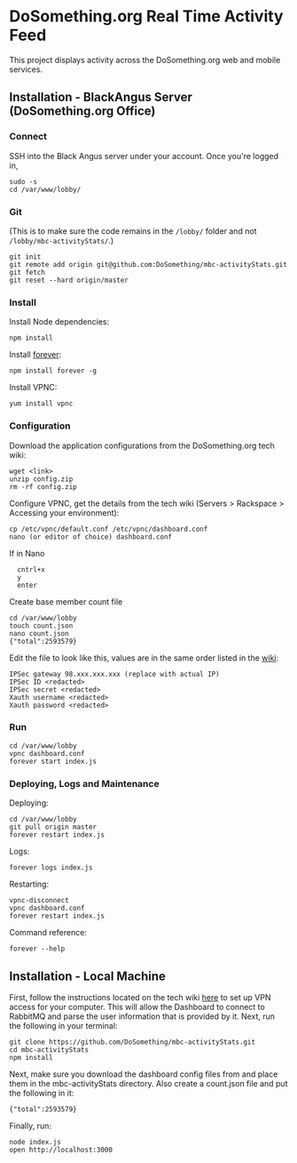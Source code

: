 # DoSomething.org Real Time Activity Feed

This project displays activity across the DoSomething.org web and mobile services.

## Installation - BlackAngus Server (DoSomething.org Office)

### Connect

SSH into the Black Angus server under your account. Once you're logged in,

```
sudo -s
cd /var/www/lobby/
```

### Git

(This is to make sure the code remains in the `/lobby/` folder and not `/lobby/mbc-activityStats/`.)

```
git init
git remote add origin git@github.com:DoSomething/mbc-activityStats.git
git fetch
git reset --hard origin/master
```

### Install

Install Node dependencies:

```
npm install
```

Install [forever](https://github.com/nodejitsu/forever):

```
npm install forever -g
```

Install VPNC:

```
yum install vpnc
```

### Configuration

Download the application configurations from the DoSomething.org tech wiki:

```
wget <link>
unzip config.zip
rm -rf config.zip
```

Configure VPNC, get the details from the tech wiki (Servers > Rackspace > Accessing your environment):

```
cp /etc/vpnc/default.conf /etc/vpnc/dashboard.conf
nano (or editor of choice) dashboard.conf
```
If in Nano
```
  cntrl+x
  y
  enter
```

Create base member count file
```
cd /var/www/lobby
touch count.json
nano count.json
{"total":2593579}
```

Edit the file to look like this, values are in the same order listed in the [wiki](https://sites.google.com/a/dosomething.org/tech/server/rackspaceprivatecloud-openstack/original-welcome-message?pli=1):

```
IPSec gateway 98.xxx.xxx.xxx (replace with actual IP)
IPSec ID <redacted>
IPSec secret <redacted>
Xauth username <redacted>
Xauth password <redacted>
```

### Run

```
cd /var/www/lobby
vpnc dashboard.conf
forever start index.js
```

### Deploying, Logs and Maintenance

Deploying:

```
cd /var/www/lobby
git pull origin master
forever restart index.js
```

Logs:

```
forever logs index.js
```

Restarting:
```
vpnc-disconnect
vpnc dashboard.conf
forever restart index.js
```

Command reference:

```
forever --help
```

## Installation - Local Machine

First, follow the instructions located on the tech wiki [here](https://sites.google.com/a/dosomething.org/tech/server/rackspaceprivatecloud-openstack/original-welcome-message?pli=1) to set up VPN access for your computer. This will allow the Dashboard to connect to RabbitMQ and parse the user information that is provided by it.
Next, run the following in your terminal:

```
git clone https://github.com/DoSomething/mbc-activityStats.git
cd mbc-activityStats
npm install
```

Next, make sure you download the dashboard config files from <link> and place them in the mbc-activityStats directory. Also create a count.json file and put the following in it:
```
{"total":2593579}
```

Finally, run:

```
node index.js
open http://localhost:3000
```
